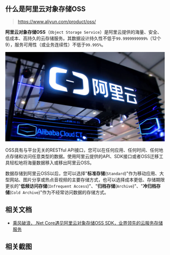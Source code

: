 ## 什么是阿里云对象存储OSS

> https://www.aliyun.com/product/oss/

**阿里云对象存储OSS**（`Object Storage Service`）是阿里云提供的海量、安全、低成本、高持久的云存储服务。其数据设计持久性不低于`99.9999999999%`（12个9），服务可用性（或业务连续性）不低于`99.995%`。

![](/Assets/2021-09-16-16-18-15.png)

OSS具有与平台无关的RESTful API接口，您可以在任何应用、任何时间、任何地点存储和访问任意类型的数据。使用阿里云提供的API、SDK接口或者OSS迁移工具轻松地将海量数据移入或移出阿里云OSS。

数据存储到阿里云OSS以后，您可以选择"**标准存储**(`Standard`)"作为移动应用、大型网站、图片分享或热点音视频的主要存储方式，也可以选择成本更低、存储期限更长的"**低频访问存储**(`Infrequent Access`)"、"**归档存储**(`Archive`)"、"**冷归档存储**(`Cold Archive`)"作为不经常访问数据的存储方式。

## 相关文档

* [乘风破浪，.Net Core遇见阿里云对象存储OSS SDK，业界领先的云服务存储服务](https://www.cnblogs.com/taylorshi/p/15293880.html)

## 相关截图

